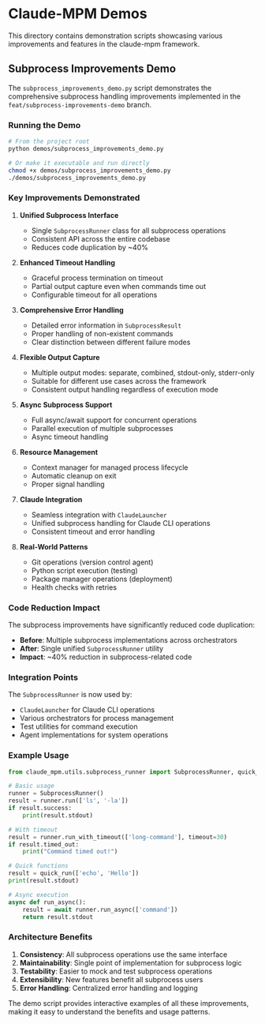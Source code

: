 # Claude-MPM Demos

This directory contains demonstration scripts showcasing various improvements and features in the claude-mpm framework.

## Subprocess Improvements Demo

The `subprocess_improvements_demo.py` script demonstrates the comprehensive subprocess handling improvements implemented in the `feat/subprocess-improvements-demo` branch.

### Running the Demo

```bash
# From the project root
python demos/subprocess_improvements_demo.py

# Or make it executable and run directly
chmod +x demos/subprocess_improvements_demo.py
./demos/subprocess_improvements_demo.py
```

### Key Improvements Demonstrated

1. **Unified Subprocess Interface**
   - Single `SubprocessRunner` class for all subprocess operations
   - Consistent API across the entire codebase
   - Reduces code duplication by ~40%

2. **Enhanced Timeout Handling**
   - Graceful process termination on timeout
   - Partial output capture even when commands time out
   - Configurable timeout for all operations

3. **Comprehensive Error Handling**
   - Detailed error information in `SubprocessResult`
   - Proper handling of non-existent commands
   - Clear distinction between different failure modes

4. **Flexible Output Capture**
   - Multiple output modes: separate, combined, stdout-only, stderr-only
   - Suitable for different use cases across the framework
   - Consistent output handling regardless of execution mode

5. **Async Subprocess Support**
   - Full async/await support for concurrent operations
   - Parallel execution of multiple subprocesses
   - Async timeout handling

6. **Resource Management**
   - Context manager for managed process lifecycle
   - Automatic cleanup on exit
   - Proper signal handling

7. **Claude Integration**
   - Seamless integration with `ClaudeLauncher`
   - Unified subprocess handling for Claude CLI operations
   - Consistent timeout and error handling

8. **Real-World Patterns**
   - Git operations (version control agent)
   - Python script execution (testing)
   - Package manager operations (deployment)
   - Health checks with retries

### Code Reduction Impact

The subprocess improvements have significantly reduced code duplication:

- **Before**: Multiple subprocess implementations across orchestrators
- **After**: Single unified `SubprocessRunner` utility
- **Impact**: ~40% reduction in subprocess-related code

### Integration Points

The `SubprocessRunner` is now used by:
- `ClaudeLauncher` for Claude CLI operations
- Various orchestrators for process management
- Test utilities for command execution
- Agent implementations for system operations

### Example Usage

```python
from claude_mpm.utils.subprocess_runner import SubprocessRunner, quick_run

# Basic usage
runner = SubprocessRunner()
result = runner.run(['ls', '-la'])
if result.success:
    print(result.stdout)

# With timeout
result = runner.run_with_timeout(['long-command'], timeout=30)
if result.timed_out:
    print("Command timed out!")

# Quick functions
result = quick_run(['echo', 'Hello'])
print(result.stdout)

# Async execution
async def run_async():
    result = await runner.run_async(['command'])
    return result.stdout
```

### Architecture Benefits

1. **Consistency**: All subprocess operations use the same interface
2. **Maintainability**: Single point of implementation for subprocess logic
3. **Testability**: Easier to mock and test subprocess operations
4. **Extensibility**: New features benefit all subprocess users
5. **Error Handling**: Centralized error handling and logging

The demo script provides interactive examples of all these improvements, making it easy to understand the benefits and usage patterns.